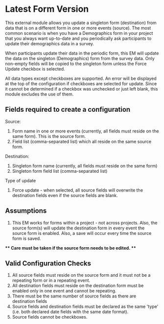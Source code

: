 # Latest Form Version

This external module allows you update a singleton form (destination) from data that is on a different form in one or more events (source).
The most common scenario is when you have a Demographics form in your project that you always want up-to-date 
and you periodically ask participants to update their demographics data in a survey.

When participants update their data in the periodic form, this EM will update 
the data on the singleton (Demographics) form from the survey data. Only non-empty fields will be copied to the singleton
form unless the Force Update checkbox is selected.

All data types except checkboxes are supported. An error will be displayed at the top of the configuration if checkboxes are selected for update. 
Since it cannot be determined if a checkbox was unchecked or just left blank, this module excludes the use of them.

## Fields required to create a configuration

Source:
1. Form name in one or more events (currently, all fields must reside on the same form). This is the source form.
1. Field list (comma-separated list) which all reside on the same source form.

Destination:
1. Singleton form name (currently, all fields must reside on the same form)
1. Singleton form field list (comma-separated list)

Type of update
1. Force update - when selected, all source fields will overwrite the destination fields even if the source fields are blank.

## Assumptions
1. This EM works for forms within a project - not across projects.  Also, the source form(s) will update the destination form in every event
 the source form is enabled.  Also, a save will occur every time the source form is saved.  
<div><b>** Care must be taken if the source form needs to be edited. **</b></div>
 

## Valid Configuration Checks

1. All source fields must reside on the source form and it must not be a repeating form or in a repeating event.
1. All destination fields must reside on the destination form must be enabled only in one event and cannot be repeating.
1. There must be the same number of source fields as there are destination fields
1. Source fields and destination fields must be declared as the same 'type' (i.e. both declared date fields with the same date format).
1. Source fields cannot be checkboxes.
